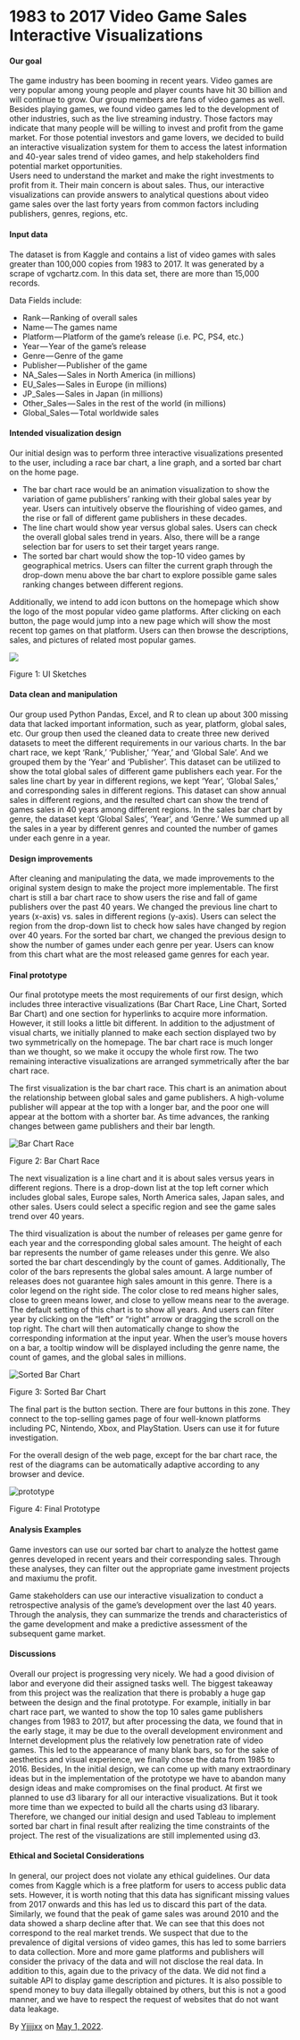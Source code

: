 # 1983 to 2017 Video Game Sales Interactive Visualizations

#### **Our goal**

The game industry has been booming in recent years. Video games are very popular among young people and player counts have hit 30 billion and will continue to grow. Our group members are fans of video games as well. Besides playing games, we found video games led to the development of other industries, such as the live streaming industry. Those factors may indicate that many people will be willing to invest and profit from the game market. For those potential investors and game lovers, we decided to build an interactive visualization system for them to access the latest information and 40-year sales trend of video games, and help stakeholders find potential market opportunities.  
Users need to understand the market and make the right investments to profit from it. Their main concern is about sales. Thus, our interactive visualizations can provide answers to analytical questions about video game sales over the last forty years from common factors including publishers, genres, regions, etc.

#### Input data

The dataset is from Kaggle and contains a list of video games with sales greater than 100,000 copies from 1983 to 2017. It was generated by a scrape of vgchartz.com. In this data set, there are more than 15,000 records.

Data Fields include:

*   Rank — Ranking of overall sales
*   Name — The games name
*   Platform — Platform of the game’s release (i.e. PC, PS4, etc.)
*   Year — Year of the game’s release
*   Genre — Genre of the game
*   Publisher — Publisher of the game
*   NA\_Sales — Sales in North America (in millions)
*   EU\_Sales — Sales in Europe (in millions)
*   JP\_Sales — Sales in Japan (in millions)
*   Other\_Sales — Sales in the rest of the world (in millions)
*   Global\_Sales — Total worldwide sales

#### Intended visualization design

Our initial design was to perform three interactive visualizations presented to the user, including a race bar chart, a line graph, and a sorted bar chart on the home page.

*   The bar chart race would be an animation visualization to show the variation of game publishers’ ranking with their global sales year by year. Users can intuitively observe the flourishing of video games, and the rise or fall of different game publishers in these decades.
*   The line chart would show year versus global sales. Users can check the overall global sales trend in years. Also, there will be a range selection bar for users to set their target years range.
*   The sorted bar chart would show the top-10 video games by geographical metrics. Users can filter the current graph through the drop-down menu above the bar chart to explore possible game sales ranking changes between different regions.

Additionally, we intend to add icon buttons on the homepage which show the logo of the most popular video game platforms. After clicking on each button, the page would jump into a new page which will show the most recent top games on that platform. Users can then browse the descriptions, sales, and pictures of related most popular games.

![](https://cdn-images-1.medium.com/max/800/1*nGvDm-spMncQrfPuO8AAdw.png)

Figure 1: UI Sketches

#### Data clean and manipulation

Our group used Python Pandas, Excel, and R to clean up about 300 missing data that lacked important information, such as year, platform, global sales, etc. Our group then used the cleaned data to create three new derived datasets to meet the different requirements in our various charts. In the bar chart race, we kept ‘Rank,’ ‘Publisher,’ ‘Year,’ and ‘Global Sale’. And we grouped them by the ‘Year’ and ‘Publisher’. This dataset can be utilized to show the total global sales of different game publishers each year. For the sales line chart by year in different regions, we kept ‘Year’, ‘Global Sales,’ and corresponding sales in different regions. This dataset can show annual sales in different regions, and the resulted chart can show the trend of games sales in 40 years among different regions. In the sales bar chart by genre, the dataset kept ‘Global Sales’, ‘Year’, and ‘Genre.’ We summed up all the sales in a year by different genres and counted the number of games under each genre in a year.

#### Design improvements

After cleaning and manipulating the data, we made improvements to the original system design to make the project more implementable. The first chart is still a bar chart race to show users the rise and fall of game publishers over the past 40 years. We changed the previous line chart to years (x-axis) vs. sales in different regions (y-axis). Users can select the region from the drop-down list to check how sales have changed by region over 40 years. For the sorted bar chart, we changed the previous design to show the number of games under each genre per year. Users can know from this chart what are the most released game genres for each year.

#### Final prototype

Our final prototype meets the most requirements of our first design, which includes three interactive visualizations (Bar Chart Race, Line Chart, Sorted Bar Chart) and one section for hyperlinks to acquire more information. However, it still looks a little bit different. In addition to the adjustment of visual charts, we initially planned to make each section displayed two by two symmetrically on the homepage. The bar chart race is much longer than we thought, so we make it occupy the whole first row. The two remaining interactive visualizations are arranged symmetrically after the bar chart race.

The first visualization is the bar chart race. This chart is an animation about the relationship between global sales and game publishers. A high-volume publisher will appear at the top with a longer bar, and the poor one will appear at the bottom with a shorter bar. As time advances, the ranking changes between game publishers and their bar length.

![Bar Chart Race](https://github.com/yjjjjxx/Video-Game-Sales-Interactive-Visualizations/blob/160ec641d1c1e5d3ddea31e21fe7514ab9f448a1/bar%20chart%20race.gif)

Figure 2: Bar Chart Race

The next visualization is a line chart and it is about sales versus years in different regions. There is a drop-down list at the top left corner which includes global sales, Europe sales, North America sales, Japan sales, and other sales. Users could select a specific region and see the game sales trend over 40 years.

The third visualization is about the number of releases per game genre for each year and the corresponding global sales amount. The height of each bar represents the number of game releases under this genre. We also sorted the bar chart descendingly by the count of games. Additionally, The color of the bars represents the global sales amount. A large number of releases does not guarantee high sales amount in this genre. There is a color legend on the right side. The color close to red means higher sales, close to green means lower, and close to yellow means near to the average. The default setting of this chart is to show all years. And users can filter year by clicking on the “left” or “right” arrow or dragging the scroll on the top right. The chart will then automatically change to show the corresponding information at the input year. When the user’s mouse hovers on a bar, a tooltip window will be displayed including the genre name, the count of games, and the global sales in millions.

![Sorted Bar Chart](https://cdn-images-1.medium.com/max/800/1*w2AapcxQFCczOKQ4hNwlkA.png)

Figure 3: Sorted Bar Chart

The final part is the button section. There are four buttons in this zone. They connect to the top-selling games page of four well-known platforms including PC, Nintendo, Xbox, and PlayStation. Users can use it for future investigation.

For the overall design of the web page, except for the bar chart race, the rest of the diagrams can be automatically adaptive according to any browser and device.

![prototype](https://cdn-images-1.medium.com/max/800/1*nOb-HxdXudTl6V3-q4obGw.png)

Figure 4: Final Prototype

#### Analysis Examples

Game investors can use our sorted bar chart to analyze the hottest game genres developed in recent years and their corresponding sales. Through these analyses, they can filter out the appropriate game investment projects and maxiumu the profit.

Game stakeholders can use our interactive visualization to conduct a retrospective analysis of the game’s development over the last 40 years. Through the analysis, they can summarize the trends and characteristics of the game development and make a predictive assessment of the subsequent game market.

#### Discussions

Overall our project is progressing very nicely. We had a good division of labor and everyone did their assigned tasks well. The biggest takeaway from this project was the realization that there is probably a huge gap between the design and the final prototype. For example, initially in bar chart race part, we wanted to show the top 10 sales game publishers changes from 1983 to 2017, but after processing the data, we found that in the early stage, it may be due to the overall development environment and Internet development plus the relatively low penetration rate of video games. This led to the appearance of many blank bars, so for the sake of aesthetics and visual experience, we finally chose the data from 1985 to 2016. Besides, In the initial design, we can come up with many extraordinary ideas but in the implementation of the prototype we have to abandon many design ideas and make compromises on the final product. At first we planned to use d3 libarary for all our interactive visualizations. But it took more time than we expected to build all the charts using d3 libarary. Therefore, we changed our initial design and used Tableau to implement sorted bar chart in final result after realizing the time constraints of the project. The rest of the visualizations are still implemented using d3.

#### Ethical and Societal Considerations

In general, our project does not violate any ethical guidelines. Our data comes from Kaggle which is a free platform for users to access public data sets. However, it is worth noting that this data has significant missing values from 2017 onwards and this has led us to discard this part of the data. Similarly, we found that the peak of game sales was around 2010 and the data showed a sharp decline after that. We can see that this does not correspond to the real market trends. We suspect that due to the prevalence of digital versions of video games, this has led to some barriers to data collection. More and more game platforms and publishers will consider the privacy of the data and will not disclose the real data. In addition to this, again due to the privacy of the data. We did not find a suitable API to display game description and pictures. It is also possible to spend money to buy data illegally obtained by others, but this is not a good manner, and we have to respect the request of websites that do not want data leakage.

By [Yjjjjxx](https://medium.com/@yjjjjxx) on [May 1, 2022](https://medium.com/p/c49b48dfdfdf).

